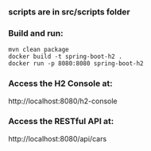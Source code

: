 ### scripts are in src/scripts folder

### Build and run:
```
mvn clean package 
docker build -t spring-boot-h2 . 
docker run -p 8080:8080 spring-boot-h2
```
### Access the H2 Console at: 
http://localhost:8080/h2-console 
### Access the RESTful API at: 
http://localhost:8080/api/cars
